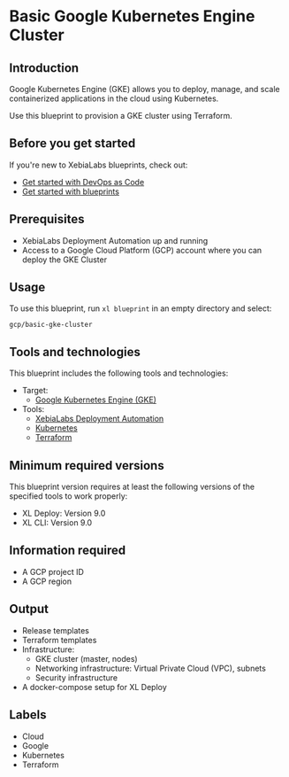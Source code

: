 # Basic Google Kubernetes Engine Cluster

## Introduction

Google Kubernetes Engine (GKE) allows you to deploy, manage, and scale containerized applications in the cloud using Kubernetes.

Use this blueprint to provision a GKE cluster using Terraform.

## Before you get started

If you're new to XebiaLabs blueprints, check out:

* [Get started with DevOps as Code](https://docs.xebialabs.com/xl-release/concept/get-started-with-devops-as-code.html)
* [Get started with blueprints](https://docs.xebialabs.com/xl-release/concept/get-started-with-blueprints.html)

## Prerequisites

* XebiaLabs Deployment Automation up and running
* Access to a Google Cloud Platform (GCP) account where you can deploy the GKE Cluster

## Usage

To use this blueprint, run `xl blueprint` in an empty directory and select:

```plain
gcp/basic-gke-cluster
```

## Tools and technologies

This blueprint includes the following tools and technologies:

* Target:
  * [Google Kubernetes Engine (GKE)](https://cloud.google.com/kubernetes-engine/)
* Tools:
  * [XebiaLabs Deployment Automation](https://xebialabs.com/products/xl-deploy/)
  * [Kubernetes](https://kubernetes.io/)
  * [Terraform](https://www.terraform.io/)

## Minimum required versions

This blueprint version requires at least the following versions of the specified tools to work properly:

* XL Deploy: Version 9.0
* XL CLI: Version 9.0

## Information required

* A GCP project ID
* A GCP region

## Output

* Release templates
* Terraform templates
* Infrastructure:
  * GKE cluster (master, nodes)
  * Networking infrastructure: Virtual Private Cloud (VPC), subnets
  * Security infrastructure
* A docker-compose setup for XL Deploy

## Labels

* Cloud
* Google
* Kubernetes
* Terraform

